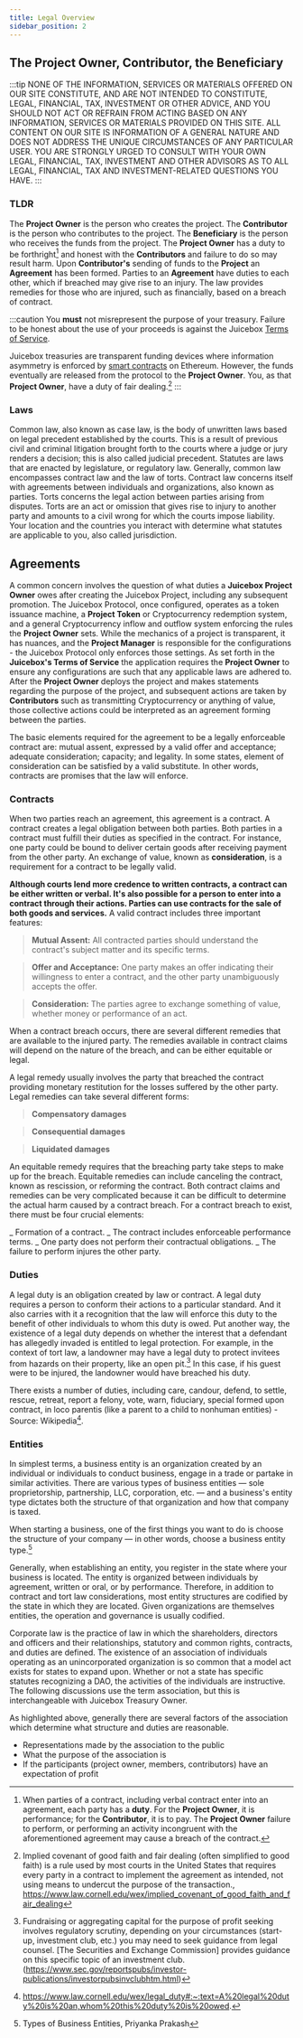 ```yaml
---
title: Legal Overview
sidebar_position: 2
---
```


## The Project Owner, Contributor, the Beneficiary

:::tip
NONE OF THE INFORMATION, SERVICES OR MATERIALS OFFERED ON OUR SITE CONSTITUTE, AND ARE NOT INTENDED TO CONSTITUTE, LEGAL, FINANCIAL, TAX, INVESTMENT OR OTHER ADVICE, AND YOU SHOULD NOT ACT OR REFRAIN FROM ACTING BASED ON ANY INFORMATION, SERVICES OR MATERIALS PROVIDED ON THIS SITE. ALL CONTENT ON OUR SITE IS INFORMATION OF A GENERAL NATURE AND DOES NOT ADDRESS THE UNIQUE CIRCUMSTANCES OF ANY PARTICULAR USER. YOU ARE STRONGLY URGED TO CONSULT WITH YOUR OWN LEGAL, FINANCIAL, TAX, INVESTMENT AND OTHER ADVISORS AS TO ALL LEGAL, FINANCIAL, TAX AND INVESTMENT-RELATED QUESTIONS YOU HAVE.
:::

### TLDR

The **Project Owner** is the person who creates the project. The **Contributor** is the person who contributes to the project. The **Beneficiary** is the person who receives the funds from the project. The **Project Owner** has a duty to be forthright[^1] and honest with the **Contributors** and failure to do so may result harm. Upon **Contributor's** sending of funds to the **Project** an **Agreement** has been formed. Parties to an **Agreement** have duties to each other, which if breached may give rise to an injury. The law provides remedies for those who are injured, such as financially, based on a breach of contract.

:::caution
You **must** not misrepresent the purpose of your treasury. Failure to be honest about the use of your proceeds is against the Juicebox [Terms of Service](./Juicebox/tos.md).

Juicebox treasuries are transparent funding devices where information asymmetry is enforced by [smart contracts](https://ethereum.org/en/developers/docs/smart-contracts/) on Ethereum. However, the funds eventually are released from the protocol to the **Project Owner**. You, as that **Project Owner**, have a duty of fair dealing.[^2]
:::

### Laws

Common law, also known as case law, is the body of unwritten laws based on legal precedent established by the courts. This is a result of previous civil and criminal litigation brought forth to the courts where a judge or jury renders a decision; this is also called judicial precedent. Statutes are laws that are enacted by legislature, or regulatory law. Generally, common law encompasses contract law and the law of torts. Contract law concerns itself with agreements between individuals and organizations, also known as parties. Torts concerns the legal action between parties arising from disputes. Torts are an act or omission that gives rise to injury to another party and amounts to a civil wrong for which the courts impose liability. Your location and the countries you interact with determine what statutes are applicable to you, also called jurisdiction.

## Agreements

A common concern involves the question of what duties a **Juicebox Project Owner** owes after creating the Juicebox Project, including any subsequent promotion. The Juicebox Protocol, once configured, operates as a token issuance machine, a **Project Token** or Cryptocurrency redemption system, and a general Cryptocurrency inflow and outflow system enforcing the rules the **Project Owner** sets. While the mechanics of a project is transparent, it has nuances, and the **Project Manager** is responsible for the configurations - the Juicebox Protocol only enforces those settings. As set forth in the **Juicebox's Terms of Service** the application requires the **Project Owner** to ensure any configurations are such that any applicable laws are adhered to. After the **Project Owner** deploys the project and makes statements regarding the purpose of the project, and subsequent actions are taken by **Contributors** such as transmitting Cryptocurrency or anything of value, those collective actions could be interpreted as an agreement forming between the parties.

The basic elements required for the agreement to be a legally enforceable contract are: mutual assent, expressed by a valid offer and acceptance; adequate consideration; capacity; and legality. In some states, element of consideration can be satisfied by a valid substitute. In other words, contracts are promises that the law will enforce.

### Contracts

When two parties reach an agreement, this agreement is a contract. A contract creates a legal obligation between both parties. Both parties in a contract must fulfill their duties as specified in the contract. For instance, one party could be bound to deliver certain goods after receiving payment from the other party. An exchange of value, known as **consideration**, is a requirement for a contract to be legally valid.

**Although courts lend more credence to written contracts, a contract can be either written or verbal. It's also possible for a person to enter into a contract through their actions. Parties can use contracts for the sale of both goods and services.** A valid contract includes three important features:

> **Mutual Assent:** All contracted parties should understand the contract's subject matter and its specific terms.

> **Offer and Acceptance:** One party makes an offer indicating their willingness to enter a contract, and the other party unambiguously accepts the offer.

> **Consideration:** The parties agree to exchange something of value, whether money or performance of an act.

When a contract breach occurs, there are several different remedies that are available to the injured party. The remedies available in contract claims will depend on the nature of the breach, and can be either equitable or legal.

A legal remedy usually involves the party that breached the contract providing monetary restitution for the losses suffered by the other party. Legal remedies can take several different forms:

> **Compensatory damages** 

> **Consequential damages** 

> **Liquidated damages**

An equitable remedy requires that the breaching party take steps to make up for the breach. Equitable remedies can include canceling the contract, known as rescission, or reforming the contract. Both contract claims and remedies can be very complicated because it can be difficult to determine the actual harm caused by a contract breach. For a contract breach to exist, there must be four crucial elements:

_ Formation of a contract.
_ The contract includes enforceable performance terms.
_ One party does not perform their contractual obligations.
_ The failure to perform injures the other party.

### Duties

A legal duty is an obligation created by law or contract. A legal duty requires a person to conform their actions to a particular standard. And it also carries with it a recognition that the law will enforce this duty to the benefit of other individuals to whom this duty is owed. Put another way, the existence of a legal duty depends on whether the interest that a defendant has allegedly invaded is entitled to legal protection. For example, in the context of tort law, a landowner may have a legal duty to protect invitees from hazards on their property, like an open pit.[^3] In this case, if his guest were to be injured, the landowner would have breached his duty.

There exists a number of duties, including care, candour, defend, to settle, rescue, retreat, report a felony, vote, warn, fiduciary, special formed upon contract, in loco parentis (like a parent to a child to nonhuman entities) - Source: Wikipedia[^4].

### Entities

In simplest terms, a business entity is an organization created by an individual or individuals to conduct business, engage in a trade or partake in similar activities. There are various types of business entities — sole proprietorship, partnership, LLC, corporation, etc. — and a business's entity type dictates both the structure of that organization and how that company is taxed.

When starting a business, one of the first things you want to do is choose the structure of your company — in other words, choose a business entity type.[^6]

Generally, when establishing an entity, you register in the state where your business is located. The entity is organized between individuals by agreement, written or oral, or by performance. Therefore, in addition to contract and tort law considerations, most entity structures are codified by the state in which they are located. Given organizations are themselves entities, the operation and governance is usually codified.

Corporate law is the practice of law in which the shareholders, directors and officers and their relationships, statutory and common rights, contracts, and duties are defined. The existence of an association of individuals operating as an unincorporated organization is so common that a model act exists for states to expand upon. Whether or not a state has specific statutes recognizing a DAO, the activities of the individuals are instructive. The following discussions use the term association, but this is interchangeable with Juicebox Treasury Owner.

As highlighted above, generally there are several factors of the association which determine what structure and duties are reasonable.

-   Representations made by the association to the public
-   What the purpose of the association is
-   If the participants (project owner, members, contributors) have an expectation of profit

[^1]: When parties of a contract, including verbal contract enter into an agreement, each party has a **duty**. For the **Project Owner**, it is performance; for the **Contributor**, it is to pay. The **Project Owner** failure to perform, or performing an activity incongruent with the aforementioned agreement may cause a breach of the contract.
[^2]: Implied covenant of good faith and fair dealing (often simplified to good faith) is a rule used by most courts in the United States that requires every party in a contract to implement the agreement as intended, not using means to undercut the purpose of the transaction., https://www.law.cornell.edu/wex/implied_covenant_of_good_faith_and_fair_dealing
[^3]: Fundraising or aggregating capital for the purpose of profit seeking involves regulatory scrutiny, depending on your circumstances (start-up, investment club, etc.) you may need to seek guidance from legal counsel. [The Securities and Exchange Commission] provides guidance on this specific topic of an investment club.(https://www.sec.gov/reportspubs/investor-publications/investorpubsinvclubhtm.html)
[^4]: https://www.law.cornell.edu/wex/legal_duty#:~:text=A%20legal%20duty%20is%20an,whom%20this%20duty%20is%20owed.
[^5]: https://en.wikipedia.org/wiki/Duty
[^6]: Types of Business Entities, Priyanka Prakash
